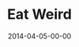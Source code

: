 ---
layout: message
category: message
series: "How to Change the World"
title: "Eat Weird"
date: 2014-04-05-00-00
message_id: 858
---